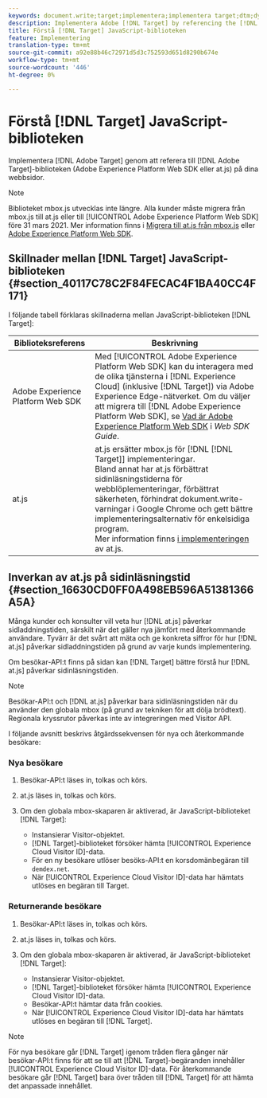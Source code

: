```yaml
---
keywords: document.write;target;implementera;implementera target;dtm;dynamisk tagghantering;at.js;mbox.js;target.js;mbox;adobe experience platform web skd;aep web sdk;web sdk
description: Implementera Adobe [!DNL Target] by referencing the [!DNL Target] bibliotek (at.js eller mbox.js) på dina webbsidor.
title: Förstå [!DNL Target] JavaScript-biblioteken
feature: Implementering
translation-type: tm+mt
source-git-commit: a92e88b46c72971d5d3c752593d651d8290b674e
workflow-type: tm+mt
source-wordcount: '446'
ht-degree: 0%

---
```



# Förstå [!DNL Target] JavaScript-biblioteken

Implementera [!DNL Adobe Target] genom att referera till [!DNL Adobe Target]-biblioteken (Adobe Experience Platform Web SDK eller at.js) på dina webbsidor.

>[!NOTE]
>
>Biblioteket mbox.js utvecklas inte längre. Alla kunder måste migrera från mbox.js till at.js eller till [!UICONTROL Adobe Experience Platform Web SDK] före 31 mars 2021. Mer information finns i [Migrera till at.js från mbox.js](/help/c-implementing-target/c-implementing-target-for-client-side-web/t-mbox-download/c-target-atjs-implementation/target-migrate-atjs.md#task_DE55DCE9AC2F49728395665DE1B1E6EA) eller [Adobe Experience Platform Web SDK](/help/c-implementing-target/c-implementing-target-for-client-side-web/aep-web-sdk.md).

## Skillnader mellan [!DNL Target] JavaScript-biblioteken {#section_40117C78C2F84FECAC4F1BA40CC4F171}

I följande tabell förklaras skillnaderna mellan JavaScript-biblioteken [!DNL Target]:

| Biblioteksreferens | Beskrivning |
|--- |--- |
| Adobe Experience Platform Web SDK | Med [!UICONTROL Adobe Experience Platform Web SDK] kan du interagera med de olika tjänsterna i [!DNL Experience Cloud] (inklusive [!DNL Target]) via Adobe Experience Edge-nätverket. Om du väljer att migrera till [!DNL Adobe Experience Platform Web SDK], se [Vad är Adobe Experience Platform Web SDK](/help/c-implementing-target/c-implementing-target-for-client-side-web/aep-web-sdk.md) i *Web SDK Guide*. |
| at.js | at.js ersätter mbox.js för [!DNL [!DNL Target]] implementeringar.<br>Bland annat har at.js förbättrat sidinläsningstiderna för webblöplementeringar, förbättrat säkerheten, förhindrat dokument.write-varningar i Google Chrome och gett bättre implementeringsalternativ för enkelsidiga program.<br>Mer information finns  [i implementeringen](/help/c-implementing-target/c-implementing-target-for-client-side-web/t-mbox-download/c-target-atjs-implementation/target-atjs-implementation.md) av at.js. |

## Inverkan av at.js på sidinläsningstid {#section_16630CD0FF0A498EB596A51381366A5A}

Många kunder och konsulter vill veta hur [!DNL at.js] påverkar sidladdningstiden, särskilt när det gäller nya jämfört med återkommande användare. Tyvärr är det svårt att mäta och ge konkreta siffror för hur [!DNL at.js] påverkar sidladdningstiden på grund av varje kunds implementering.

Om besökar-API:t finns på sidan kan [!DNL Target] bättre förstå hur [!DNL at.js] påverkar sidinläsningstiden.

>[!NOTE]
>
>Besökar-API:t och [!DNL at.js] påverkar bara sidinläsningstiden när du använder den globala mbox (på grund av tekniken för att dölja brödtext). Regionala kryssrutor påverkas inte av integreringen med Visitor API.

I följande avsnitt beskrivs åtgärdssekvensen för nya och återkommande besökare:

### Nya besökare

1. Besökar-API:t läses in, tolkas och körs.
1. at.js läses in, tolkas och körs.
1. Om den globala mbox-skaparen är aktiverad, är JavaScript-biblioteket [!DNL Target]:

   * Instansierar Visitor-objektet.
   * [!DNL Target]-biblioteket försöker hämta [!UICONTROL Experience Cloud Visitor ID]-data.
   * För en ny besökare utlöser besöks-API:t en korsdomänbegäran till `demdex.net`.
   * När [!UICONTROL Experience Cloud Visitor ID]-data har hämtats utlöses en begäran till Target.

### Returnerande besökare

1. Besökar-API:t läses in, tolkas och körs.
1. at.js läses in, tolkas och körs.
1. Om den globala mbox-skaparen är aktiverad, är JavaScript-biblioteket [!DNL Target]:

   * Instansierar Visitor-objektet.
   * [!DNL Target]-biblioteket försöker hämta [!UICONTROL Experience Cloud Visitor ID]-data.
   * Besökar-API:t hämtar data från cookies.
   * När [!UICONTROL Experience Cloud Visitor ID]-data har hämtats utlöses en begäran till [!DNL Target].

>[!NOTE]
>
>För nya besökare går [!DNL Target] igenom tråden flera gånger när besökar-API:t finns för att se till att [!DNL Target]-begäranden innehåller [!UICONTROL Experience Cloud Visitor ID]-data. För återkommande besökare går [!DNL Target] bara över tråden till [!DNL Target] för att hämta det anpassade innehållet.

